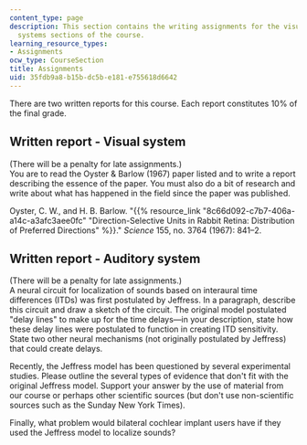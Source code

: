```yaml
---
content_type: page
description: This section contains the writing assignments for the visual and auditory
  systems sections of the course.
learning_resource_types:
- Assignments
ocw_type: CourseSection
title: Assignments
uid: 35fdb9a8-b15b-dc5b-e181-e755618d6642
---
```


There are two written reports for this course. Each report constitutes 10% of the final grade.

Written report - Visual system
------------------------------

(There will be a penalty for late assignments.)  
You are to read the Oyster & Barlow (1967) paper listed and to write a report describing the essence of the paper. You must also do a bit of research and write about what has happened in the field since the paper was published.

Oyster, C. W., and H. B. Barlow. "{{% resource_link "8c66d092-c7b7-406a-a14c-a3afc3aee0fc" "Direction-Selective Units in Rabbit Retina: Distribution of Preferred Directions" %}}." _Science_ 155, no. 3764 (1967): 841–2.

Written report - Auditory system
--------------------------------

(There will be a penalty for late assignments.)  
A neural circuit for localization of sounds based on interaural time differences (ITDs) was first postulated by Jeffress. In a paragraph, describe this circuit and draw a sketch of the circuit. The original model postulated "delay lines" to make up for the time delays—in your description, state how these delay lines were postulated to function in creating ITD sensitivity. State two other neural mechanisms (not originally postulated by Jeffress) that could create delays.

Recently, the Jeffress model has been questioned by several experimental studies. Please outline the several types of evidence that don't fit with the original Jeffress model. Support your answer by the use of material from our course or perhaps other scientific sources (but don't use non-scientific sources such as the Sunday New York Times).

Finally, what problem would bilateral cochlear implant users have if they used the Jeffress model to localize sounds?